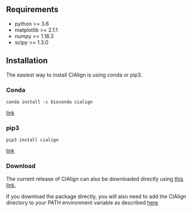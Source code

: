 ## Requirements
* python >= 3.6
* matplotlib >= 2.1.1
* numpy >= 1.16.3
* scipy >= 1.3.0

## Installation
The easiest way to install CIAlign is using conda or pip3.

### Conda
`conda install -c bioconda cialign`

[link](https://anaconda.org/bioconda/cialign)

### pip3
`pip3 install cialign`

[link](https://pypi.org/project/cialign/)

### Download
The current release of CIAlign can also be downloaded directly using [this link](https://github.com/KatyBrown/CIAlign/releases/latest),

If you download the package directly, you will also need to add the CIAlign directory to your PATH environment variable as described [here](https://gist.github.com/nex3/c395b2f8fd4b02068be37c961301caa7)